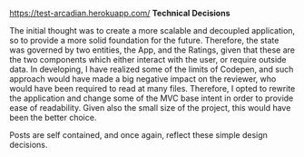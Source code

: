
https://test-arcadian.herokuapp.com/
**Technical Decisions**

The initial thought was to create a more scalable and decoupled application, so to provide a more solid foundation for the future. Therefore, the state was governed by two entities, the App, and the Ratings, given that these are the two components which either interact with the user, or require outside data.
In developing, I have realized some of the limits of Codepen, and such approach would have made a big negative impact on the reviewer, who would have been required to read at many files.
Therefore, I opted to rewrite the application and change some of the MVC base intent in order to provide ease of readability. Given also the small size of the project, this would have been the better choice.

Posts are self contained, and once again, reflect these simple design decisions.
